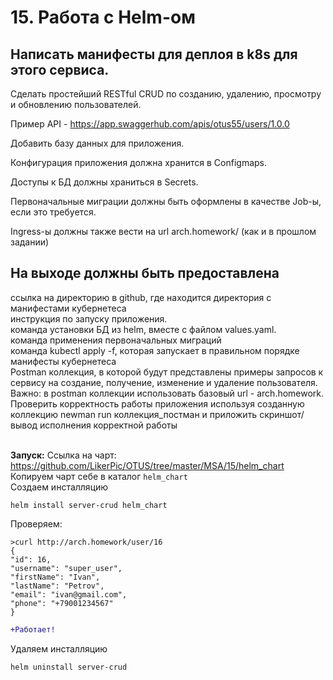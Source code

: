 # 15. Работа с Helm-ом

## Написать манифесты для деплоя в k8s для этого сервиса.

Сделать простейший RESTful CRUD по созданию, удалению, просмотру и обновлению пользователей.

Пример API - https://app.swaggerhub.com/apis/otus55/users/1.0.0

Добавить базу данных для приложения.

Конфигурация приложения должна хранится в Configmaps.

Доступы к БД должны храниться в Secrets.

Первоначальные миграции должны быть оформлены в качестве Job-ы, если это требуется.

Ingress-ы должны также вести на url arch.homework/ (как и в прошлом задании)





## На выходе должны быть предоставлена

ссылка на директорию в github, где находится директория с манифестами кубернетеса<BR>
инструкция по запуску приложения.<BR>
команда установки БД из helm, вместе с файлом values.yaml.<BR>
команда применения первоначальных миграций<BR>
команда kubectl apply -f, которая запускает в правильном порядке манифесты кубернетеса<BR>
Postman коллекция, в которой будут представлены примеры запросов к сервису на создание, получение, изменение и удаление пользователя. Важно: в postman коллекции использовать базовый url - arch.homework.<BR>
Проверить корректность работы приложения используя созданную коллекцию newman run коллекция_постман и приложить скриншот/вывод исполнения корректной работы<BR>
<BR>

**Запуск:**
Ссылка на чарт: https://github.com/LikerPic/OTUS/tree/master/MSA/15/helm_chart<BR>
Копируем чарт себе в каталог `helm_chart`<BR>
Создаем инсталляцию
```console
helm install server-crud helm_chart
```


Проверяем:
```console
>curl http://arch.homework/user/16
{
"id": 16,
"username": "super_user",
"firstName": "Ivan",
"lastName": "Petrov",
"email": "ivan@gmail.com",
"phone": "+79001234567"
}
```

```diff
+Работает!
```

Удаляем инсталляцию
```console
helm uninstall server-crud
```




